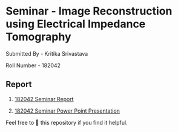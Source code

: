 # Seminar - Image Reconstruction using Electrical Impedance Tomography 



Submitted By - Kritika Srivastava

Roll Number - 182042

## Report

1. [182042 Seminar Report](https://docs.google.com/document/d/1k5PzqjbdUTtgbfeg9uTdtEaUhL5-i9zkbJqePhFytc8/edit?usp=sharing)

2. [182042 Seminar Power Point Presentation](182042.pptx)


Feel free to 🌟 this repository if you find it helpful.